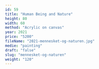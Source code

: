 ```yaml
---
id: 59
title: "Human Being and Nature"
height: 80
width: 60
method: "Acrylic on canvas"
year: 2021
price: "5200"
fileName: "2021-mennesket-og-naturen.jpg"
medie: "painting"
draft: "false"
slug: "mennesket-og-naturen"
weight: "120"
---
```

